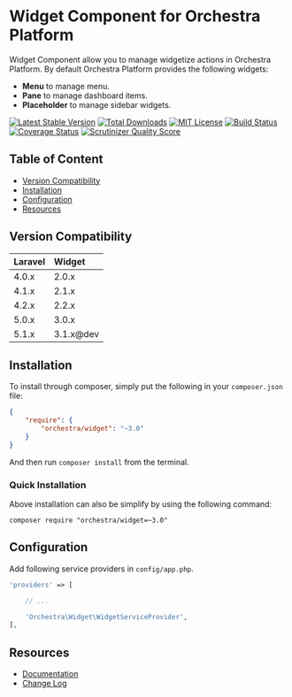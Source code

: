 Widget Component for Orchestra Platform
==============

Widget Component allow you to manage widgetize actions in Orchestra Platform. By default Orchestra Platform provides the following widgets:

* **Menu** to manage menu.
* **Pane** to manage dashboard items.
* **Placeholder** to manage sidebar widgets.

[![Latest Stable Version](https://img.shields.io/github/release/orchestral/widget.svg?style=flat)](https://packagist.org/packages/orchestra/widget)
[![Total Downloads](https://img.shields.io/packagist/dt/orchestra/widget.svg?style=flat)](https://packagist.org/packages/orchestra/widget)
[![MIT License](https://img.shields.io/packagist/l/orchestra/widget.svg?style=flat)](https://packagist.org/packages/orchestra/widget)
[![Build Status](https://img.shields.io/travis/orchestral/widget/3.1.svg?style=flat)](https://travis-ci.org/orchestral/widget)
[![Coverage Status](https://img.shields.io/coveralls/orchestral/widget/3.1.svg?style=flat)](https://coveralls.io/r/orchestral/widget?branch=3.1)
[![Scrutinizer Quality Score](https://img.shields.io/scrutinizer/g/orchestral/widget/3.1.svg?style=flat)](https://scrutinizer-ci.com/g/orchestral/widget/)

## Table of Content

* [Version Compatibility](#version-compatibility)
* [Installation](#installation)
* [Configuration](#configuration)
* [Resources](#resources)

## Version Compatibility

Laravel    | Widget
:----------|:----------
 4.0.x     | 2.0.x
 4.1.x     | 2.1.x
 4.2.x     | 2.2.x
 5.0.x     | 3.0.x
 5.1.x     | 3.1.x@dev

## Installation

To install through composer, simply put the following in your `composer.json` file:

```json
{
	"require": {
		"orchestra/widget": "~3.0"
	}
}
```

And then run `composer install` from the terminal.

### Quick Installation

Above installation can also be simplify by using the following command:

    composer require "orchestra/widget=~3.0"

## Configuration

Add following service providers in `config/app.php`.

```php
'providers' => [

	// ...

	'Orchestra\Widget\WidgetServiceProvider',
],
```

## Resources

* [Documentation](http://orchestraplatform.com/docs/latest/components/widget)
* [Change Log](http://orchestraplatform.com/docs/latest/components/widget/changes#v3-1)
